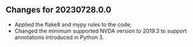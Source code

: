 ## Changes for 20230728.0.0

* Applied the flake8 and mypy rules to the code;
* Changed the minimum supported NVDA version to 2019.3 to support annotations introduced in Python 3.
